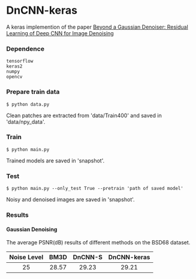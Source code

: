 # DnCNN-keras     
A keras implemention of the paper [Beyond a Gaussian Denoiser: Residual Learning of Deep CNN for Image Denoising](http://www4.comp.polyu.edu.hk/~cslzhang/paper/DnCNN.pdf)

### Dependence
```
tensorflow
keras2
numpy
opencv
```

### Prepare train data
```
$ python data.py
```

Clean patches are extracted from 'data/Train400' and saved in 'data/npy_data'.
### Train
```
$ python main.py
```

Trained models are saved in 'snapshot'.
### Test
```
$ python main.py --only_test True --pretrain 'path of saved model'
```

Noisy and denoised images are saved in 'snapshot'.

### Results

#### Gaussian Denoising

The average PSNR(dB) results of different methods on the BSD68 dataset.

|  Noise Level | BM3D | DnCNN-S | DnCNN-keras |
|:-------:|:-------:|:-------:|:-------:|
| 25  |  28.57 | 29.23 | 29.21  |







